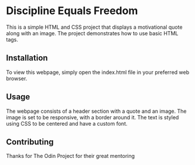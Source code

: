 # Discipline Equals Freedom

This is a simple HTML and CSS project that displays a motivational quote along with an image. The project demonstrates how to use basic HTML tags.

## Installation
To view this webpage, simply open the index.html file in your preferred web browser.

## Usage
The webpage consists of a header section with a quote and an image. The image is set to be responsive, with a border around it. The text is styled using CSS to be centered and have a custom font.

## Contributing
Thanks for The Odin Project for their great mentoring
